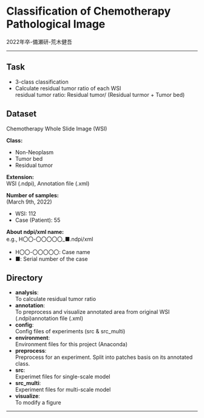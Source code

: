 # Classification of Chemotherapy Pathological Image
2022年卒-備瀬研-荒木健吾

---
## Task
- 3-class classification
- Calculate residual tumor ratio of each WSI \
residual tumor ratio: Residual tumor/ (Residual turmor + Tumor bed)

## Dataset
Chemotherapy Whole Slide Image (WSI)

**Class:**
- Non-Neoplasm
- Tumor bed
- Residual tumor

**Extension:** \
WSI (.ndpi), Annotation file (.xml)

**Number of samples:** \
(March 9th, 2022)
- WSI: 112
- Case (Patient): 55

**About ndpi/xml name:** \
e.g., H〇〇-〇〇〇〇〇_■.ndpi/xml
- H〇〇-〇〇〇〇〇: Case name
- ■: Serial number of the case 


## Directory
- **analysis**: \
    To calculate residual tumor ratio
- **annotation**: \
    To preprocess and visualize annotated area from original WSI (.ndpi)annotation file (.xml)
- **config**: \
    Config files of experiments (src & src_multi)
- **environment**: \
    Environment files for this project (Anaconda)
- **preprocess**: \
    Preprocess for an experiment. Split into patches basis on its annotated class. 
- **src**: \
    Experimet files for single-scale model
- **src_multi**: \
    Experiment files for multi-scale model
- **visualize**: \
    To modify a figure
---